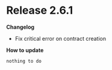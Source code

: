 Release 2.6.1
=======

**Changelog**

- Fix critical error on contract creation

**How to update**

    nothing to do
